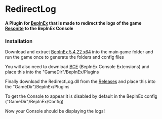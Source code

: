 # RedirectLog

#### A Plugin for [BepInEx](https://github.com/BepInEx/BepInEx/) that is made to redirect the logs of the game [Resonite](https://store.steampowered.com/app/2519830/Resonite/) to the BepInEx Console

### Installation
 Download and extract [BepInEx 5.4.22 x64](https://github.com/BepInEx/BepInEx/releases) into the main game folder and run the game once to generate the folders and config files

 You will also need to download [BCE](https://github.com/innominata/BepInEx-Console-Extensions/releases/tag/1.0) (BepInEx Console Extensions) and place this into the "GameDir"/BepInEx/Plugins

 Finally download the RedirectLog.dll from the [Releases](https://github.com/nepushiro/RedirectLog/releases) and place this into the "GameDir"/BepInEx/Plugins

To get the Console to appear it is disabled by default in the BepInEx config ("GameDir"/BepInEx/Config)

Now your Console should be displaying the logs! 